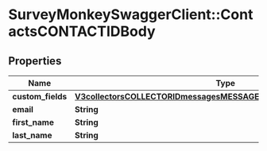 # SurveyMonkeySwaggerClient::ContactsCONTACTIDBody

## Properties
Name | Type | Description | Notes
------------ | ------------- | ------------- | -------------
**custom_fields** | [**V3collectorsCOLLECTORIDmessagesMESSAGEIDrecipientsbulkCustomFields**](V3collectorsCOLLECTORIDmessagesMESSAGEIDrecipientsbulkCustomFields.md) |  | [optional] 
**email** | **String** |  | [optional] 
**first_name** | **String** |  | [optional] 
**last_name** | **String** |  | [optional] 

